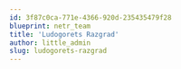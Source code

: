 ```yaml
---
id: 3f87c0ca-771e-4366-920d-235435479f28
blueprint: netr_team
title: 'Ludogorets Razgrad'
author: little_admin
slug: ludogorets-razgrad
---
```


